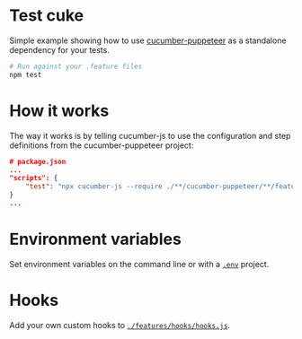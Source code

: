 # Test cuke
Simple example showing how to use [cucumber-puppeteer](https://github.com/patheard/cucumber-puppeteer) as a standalone dependency for your tests.
```bash
# Run against your .feature files
npm test
```
# How it works
The way it works is by telling cucumber-js to use the configuration and step definitions from the cucumber-puppeteer project:
```json
# package.json
...
"scripts": {
    "test": "npx cucumber-js --require ./**/cucumber-puppeteer/**/features/**/*.js --require ./features/**/*.js"
}
...
```
# Environment variables
Set environment variables on the command line or with a [`.env`](https://github.com/patheard/test-cuke/blob/master/.env) project.

# Hooks
Add your own custom hooks to [`./features/hooks/hooks.js`](https://github.com/patheard/test-cuke/blob/master/features/hooks/hooks.js).
